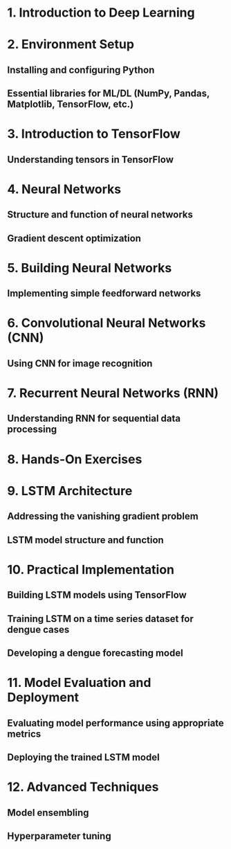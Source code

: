 # 1. Introduction to Deep Learning

# 2. Environment Setup
## Installing and configuring Python
## Essential libraries for ML/DL (NumPy, Pandas, Matplotlib, TensorFlow, etc.)

# 3. Introduction to TensorFlow
## Understanding tensors in TensorFlow

# 4. Neural Networks
## Structure and function of neural networks
## Gradient descent optimization

# 5. Building Neural Networks
## Implementing simple feedforward networks

# 6. Convolutional Neural Networks (CNN)
## Using CNN for image recognition

# 7. Recurrent Neural Networks (RNN)
## Understanding RNN for sequential data processing

# 8. Hands-On Exercises

# 9. LSTM Architecture
## Addressing the vanishing gradient problem
## LSTM model structure and function

# 10. Practical Implementation
## Building LSTM models using TensorFlow
## Training LSTM on a time series dataset for dengue cases
## Developing a dengue forecasting model

# 11. Model Evaluation and Deployment
## Evaluating model performance using appropriate metrics
## Deploying the trained LSTM model

# 12. Advanced Techniques
## Model ensembling
## Hyperparameter tuning
